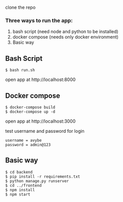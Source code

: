 clone the repo
### Three ways to run the app:
1. bash script (need node and python to be installed)
2. docker compose (needs only docker environment)
3. Basic way

## Bash Script
```
$ bash run.sh
```
open app at http://localhost:8000

## Docker compose
```
$ docker-compose build
$ docker-compose up -d
```
open app at http://localhost:3000

test username and password for login
```
username = avybe
password = admin@123
```
## Basic way
```
$ cd backend
$ pip install -r requirements.txt
$ python manage.py runserver
$ cd ../frontend
$ npm install
$ npm start
```


